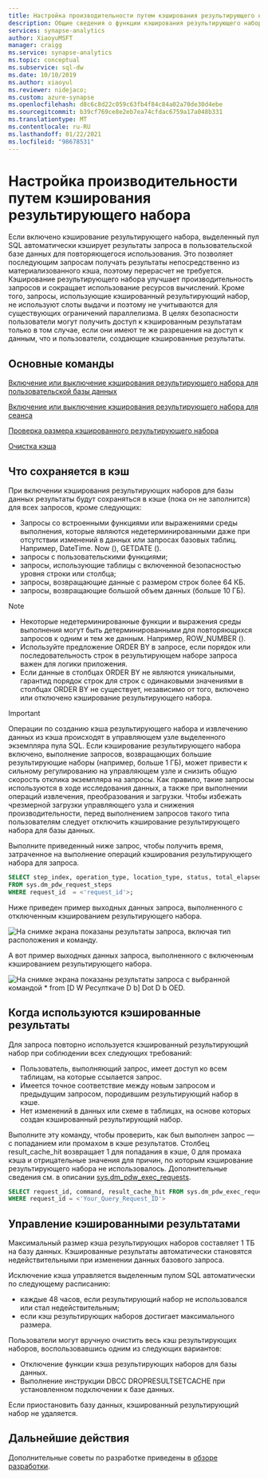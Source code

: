 ```yaml
---
title: Настройка производительности путем кэширования результирующего набора
description: Общие сведения о функции кэширования результирующего набора для выделенного пула SQL в Azure синапсе Analytics
services: synapse-analytics
author: XiaoyuMSFT
manager: craigg
ms.service: synapse-analytics
ms.topic: conceptual
ms.subservice: sql-dw
ms.date: 10/10/2019
ms.author: xiaoyul
ms.reviewer: nidejaco;
ms.custom: azure-synapse
ms.openlocfilehash: d8c6c8d22c059c63fb4f84c84a02a70de30d4ebe
ms.sourcegitcommit: b39cf769ce8e2eb7ea74cfdac6759a17a048b331
ms.translationtype: MT
ms.contentlocale: ru-RU
ms.lasthandoff: 01/22/2021
ms.locfileid: "98678531"
---
```

# <a name="performance-tuning-with-result-set-caching"></a>Настройка производительности путем кэширования результирующего набора

Если включено кэширование результирующего набора, выделенный пул SQL автоматически кэширует результаты запроса в пользовательской базе данных для повторяющегося использования.  Это позволяет последующим запросам получать результаты непосредственно из материализованного кэша, поэтому перерасчет не требуется.   Кэширование результирующего набора улучшает производительность запросов и сокращает использование ресурсов вычислений.  Кроме того, запросы, использующие кэшированный результирующий набор, не используют слоты выдачи и поэтому не учитываются для существующих ограничений параллелизма. В целях безопасности пользователи могут получить доступ к кэшированным результатам только в том случае, если они имеют те же разрешения на доступ к данным, что и пользователи, создающие кэшированные результаты.  

## <a name="key-commands"></a>Основные команды

[Включение или выключение кэширования результирующего набора для пользовательской базы данных](/sql/t-sql/statements/alter-database-transact-sql-set-options?toc=/azure/synapse-analytics/sql-data-warehouse/toc.json&bc=/azure/synapse-analytics/sql-data-warehouse/breadcrumb/toc.json&view=azure-sqldw-latest&preserve-view=true)

[Включение или выключение кэширования результирующего набора для сеанса](/sql/t-sql/statements/set-result-set-caching-transact-sql?toc=/azure/synapse-analytics/sql-data-warehouse/toc.json&bc=/azure/synapse-analytics/sql-data-warehouse/breadcrumb/toc.json&view=azure-sqldw-latest&preserve-view=true)

[Проверка размера кэшированного результирующего набора](/sql/t-sql/database-console-commands/dbcc-showresultcachespaceused-transact-sql?toc=/azure/synapse-analytics/sql-data-warehouse/toc.json&bc=/azure/synapse-analytics/sql-data-warehouse/breadcrumb/toc.json&view=azure-sqldw-latest&preserve-view=true)  

[Очистка кэша](/sql/t-sql/database-console-commands/dbcc-dropresultsetcache-transact-sql?toc=/azure/synapse-analytics/sql-data-warehouse/toc.json&bc=/azure/synapse-analytics/sql-data-warehouse/breadcrumb/toc.json&view=azure-sqldw-latest&preserve-view=true)

## <a name="whats-not-cached"></a>Что сохраняется в кэш  

При включении кэширования результирующих наборов для базы данных результаты будут сохраняться в кэше (пока он не заполнится) для всех запросов, кроме следующих:

- Запросы со встроенными функциями или выражениями среды выполнения, которые являются недетерминированными даже при отсутствии изменений в данных или запросах базовых таблиц. Например, DateTime. Now (), GETDATE ().
- запросы с пользовательскими функциями;
- запросы, использующие таблицы с включенной безопасностью уровня строки или столбца;
- запросы, возвращающие данные с размером строк более 64 КБ.
- запросы, возвращающие большой объем данных (больше 10 ГБ). 
>[!NOTE]
> - Некоторые недетерминированные функции и выражения среды выполнения могут быть детерминированными для повторяющихся запросов к одним и тем же данным. Например, ROW_NUMBER ().  
> - Используйте предложение ORDER BY в запросе, если порядок или последовательность строк в результирующем наборе запроса важен для логики приложения.
> - Если данные в столбцах ORDER BY не являются уникальными, гарантид порядок строк для строк с одинаковыми значениями в столбцах ORDER BY не существует, независимо от того, включено или отключено кэширование результирующего набора.

> [!IMPORTANT]
> Операции по созданию кэша результирующего набора и извлечению данных из кэша происходят в управляющем узле выделенного экземпляра пула SQL.
> Если кэширование результирующего набора включено, выполнение запросов, возвращающих большие результирующие наборы (например, больше 1 ГБ), может привести к сильному регулированию на управляющем узле и снизить общую скорость отклика экземпляра на запросы.  Как правило, такие запросы используются в ходе исследования данных, а также при выполнении операций извлечения, преобразования и загрузки. Чтобы избежать чрезмерной загрузки управляющего узла и снижения производительности, перед выполнением запросов такого типа пользователям следует отключить кэширование результирующего набора для базы данных.  

Выполните приведенный ниже запрос, чтобы получить время, затраченное на выполнение операций кэширования результирующего набора для запроса.

```sql
SELECT step_index, operation_type, location_type, status, total_elapsed_time, command
FROM sys.dm_pdw_request_steps
WHERE request_id  = <'request_id'>;
```

Ниже приведен пример выходных данных запроса, выполненного с отключенным кэшированием результирующего набора.

![На снимке экрана показаны результаты запроса, включая тип расположения и команду.](./media/performance-tuning-result-set-caching/query-steps-with-rsc-disabled.png)

А вот пример выходных данных запроса, выполненного с включенным кэшированием результирующего набора.

![На снимке экрана показаны результаты запроса с выбранной командой * from [D W Ресулткаче D b] Dot D b OED.](./media/performance-tuning-result-set-caching/query-steps-with-rsc-enabled.png)

## <a name="when-cached-results-are-used"></a>Когда используются кэшированные результаты

Для запроса повторно используется кэшированный результирующий набор при соблюдении всех следующих требований:

- Пользователь, выполняющий запрос, имеет доступ ко всем таблицам, на которые ссылается запрос.
- Имеется точное соответствие между новым запросом и предыдущим запросом, породившим результирующий набор в кэше.
- Нет изменений в данных или схеме в таблицах, на основе которых создан кэшированный результирующий набор.

Выполните эту команду, чтобы проверить, как был выполнен запрос — с попаданием или промахом в кэше результатов. Столбец result_cache_hit возвращает 1 для попадания в кэше, 0 для промаха кэша и отрицательные значения для причин, по которым кэширование результирующего набора не использовалось. Дополнительные сведения см. в описании [sys.dm_pdw_exec_requests](/sql/relational-databases/system-dynamic-management-views/sys-dm-pdw-exec-requests-transact-sql?toc=/azure/synapse-analytics/sql-data-warehouse/toc.json&bc=/azure/synapse-analytics/sql-data-warehouse/breadcrumb/toc.json&view=azure-sqldw-latest&preserve-view=true).

```sql
SELECT request_id, command, result_cache_hit FROM sys.dm_pdw_exec_requests
WHERE request_id = <'Your_Query_Request_ID'>
```

## <a name="manage-cached-results"></a>Управление кэшированными результатами

Максимальный размер кэша результирующих наборов составляет 1 ТБ на базу данных.  Кэшированные результаты автоматически становятся недействительными при изменении данных базового запроса.  

Исключение кэша управляется выделенным пулом SQL автоматически по следующему расписанию:

- каждые 48 часов, если результирующий набор не использовался или стал недействительным;
- если кэш результирующих наборов достигает максимального размера.

Пользователи могут вручную очистить весь кэш результирующих наборов, воспользовавшись одним из следующих вариантов:

- Отключение функции кэша результирующих наборов для базы данных.
- Выполнение инструкции DBCC DROPRESULTSETCACHE при установленном подключении к базе данных.

Если приостановить базу данных, кэшированный результирующий набор не удаляется.  

## <a name="next-steps"></a>Дальнейшие действия

Дополнительные советы по разработке приведены в [обзоре разработки](sql-data-warehouse-overview-develop.md).
